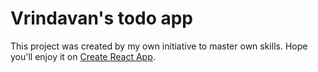 # Vrindavan's todo app

This project was created by my own initiative to master own skills. Hope you'll enjoy it on [Create React App](https://github.com/facebook/create-react-app).

